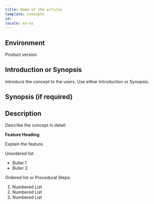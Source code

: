 ```yaml
---
title: Name of the article
template: Concepts
id:
locale: en-us
---
```


## Environment

Product version

## Introduction or Synopsis

Introduce the concept to the users. Use either Introduction or Synopsis.

## Synopsis (if required)


## Description

Describe the concept in detail.

 **Feature Heading**

Explain the feature.

Unordered list

*	Bullet 1
*	Buller 2

Ordered list or Procedural Steps:

1.	Numbered List
2.	Numbered List
3.	Numbered List
 

